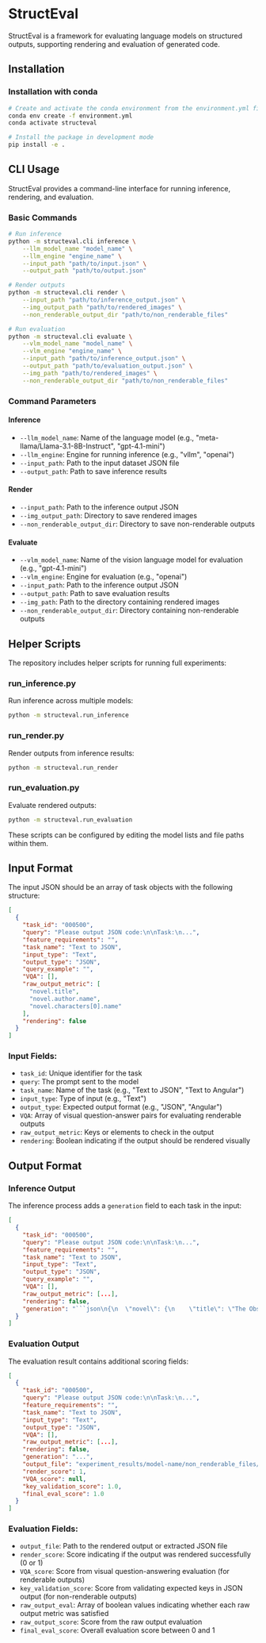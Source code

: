 # StructEval

StructEval is a framework for evaluating language models on structured outputs, supporting rendering and evaluation of generated code.

## Installation

### Installation with conda

```bash
# Create and activate the conda environment from the environment.yml file
conda env create -f environment.yml
conda activate structeval

# Install the package in development mode
pip install -e .
```

## CLI Usage

StructEval provides a command-line interface for running inference, rendering, and evaluation.

### Basic Commands

```bash
# Run inference
python -m structeval.cli inference \
    --llm_model_name "model_name" \
    --llm_engine "engine_name" \
    --input_path "path/to/input.json" \
    --output_path "path/to/output.json"

# Render outputs
python -m structeval.cli render \
    --input_path "path/to/inference_output.json" \
    --img_output_path "path/to/rendered_images" \
    --non_renderable_output_dir "path/to/non_renderable_files"

# Run evaluation
python -m structeval.cli evaluate \
    --vlm_model_name "model_name" \
    --vlm_engine "engine_name" \
    --input_path "path/to/inference_output.json" \
    --output_path "path/to/evaluation_output.json" \
    --img_path "path/to/rendered_images" \
    --non_renderable_output_dir "path/to/non_renderable_files"
```

### Command Parameters

#### Inference
- `--llm_model_name`: Name of the language model (e.g., "meta-llama/Llama-3.1-8B-Instruct", "gpt-4.1-mini")
- `--llm_engine`: Engine for running inference (e.g., "vllm", "openai")
- `--input_path`: Path to the input dataset JSON file
- `--output_path`: Path to save inference results

#### Render
- `--input_path`: Path to the inference output JSON
- `--img_output_path`: Directory to save rendered images
- `--non_renderable_output_dir`: Directory to save non-renderable outputs

#### Evaluate
- `--vlm_model_name`: Name of the vision language model for evaluation (e.g., "gpt-4.1-mini")
- `--vlm_engine`: Engine for evaluation (e.g., "openai")
- `--input_path`: Path to the inference output JSON
- `--output_path`: Path to save evaluation results
- `--img_path`: Path to the directory containing rendered images
- `--non_renderable_output_dir`: Directory containing non-renderable outputs

## Helper Scripts

The repository includes helper scripts for running full experiments:

### run_inference.py
Run inference across multiple models:

```bash
python -m structeval.run_inference
```

### run_render.py
Render outputs from inference results:

```bash
python -m structeval.run_render
```

### run_evaluation.py
Evaluate rendered outputs:

```bash
python -m structeval.run_evaluation
```

These scripts can be configured by editing the model lists and file paths within them.

## Input Format

The input JSON should be an array of task objects with the following structure:

```json
[
  {
    "task_id": "000500",
    "query": "Please output JSON code:\n\nTask:\n...",
    "feature_requirements": "",
    "task_name": "Text to JSON",
    "input_type": "Text",
    "output_type": "JSON",
    "query_example": "",
    "VQA": [],
    "raw_output_metric": [
      "novel.title",
      "novel.author.name",
      "novel.characters[0].name"
    ],
    "rendering": false
  }
]
```

### Input Fields:
- `task_id`: Unique identifier for the task
- `query`: The prompt sent to the model
- `task_name`: Name of the task (e.g., "Text to JSON", "Text to Angular")
- `input_type`: Type of input (e.g., "Text")
- `output_type`: Expected output format (e.g., "JSON", "Angular")
- `VQA`: Array of visual question-answer pairs for evaluating renderable outputs
- `raw_output_metric`: Keys or elements to check in the output
- `rendering`: Boolean indicating if the output should be rendered visually

## Output Format

### Inference Output
The inference process adds a `generation` field to each task in the input:

```json
[
  {
    "task_id": "000500",
    "query": "Please output JSON code:\n\nTask:\n...",
    "feature_requirements": "",
    "task_name": "Text to JSON",
    "input_type": "Text",
    "output_type": "JSON",
    "query_example": "",
    "VQA": [],
    "raw_output_metric": [...],
    "rendering": false,
    "generation": "```json\n{\n  \"novel\": {\n    \"title\": \"The Obsidian Labyrinth\",\n    \"author\": {\n      \"name\": \"Anya Petrova\",\n      \"birth_year\": 1978\n    },\n    ...\n  }\n}\n```"
  }
]
```

### Evaluation Output
The evaluation result contains additional scoring fields:

```json
[
  {
    "task_id": "000500",
    "query": "Please output JSON code:\n\nTask:\n...",
    "feature_requirements": "",
    "task_name": "Text to JSON",
    "input_type": "Text",
    "output_type": "JSON",
    "VQA": [],
    "raw_output_metric": [...],
    "rendering": false,
    "generation": "...",
    "output_file": "experiment_results/model-name/non_renderable_files/000500.json",
    "render_score": 1,
    "VQA_score": null,
    "key_validation_score": 1.0,
    "final_eval_score": 1.0
  }
]
```

### Evaluation Fields:
- `output_file`: Path to the rendered output or extracted JSON file
- `render_score`: Score indicating if the output was rendered successfully (0 or 1)
- `VQA_score`: Score from visual question-answering evaluation (for renderable outputs)
- `key_validation_score`: Score from validating expected keys in JSON output (for non-renderable outputs)
- `raw_output_eval`: Array of boolean values indicating whether each raw output metric was satisfied
- `raw_output_score`: Score from the raw output evaluation
- `final_eval_score`: Overall evaluation score between 0 and 1